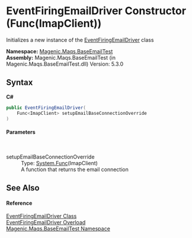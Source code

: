 # EventFiringEmailDriver Constructor (Func(ImapClient))
 

Initializes a new instance of the <a href="#/MAQS_5/Email_AUTOGENERATED/EventFiringEmailDriver_Class">EventFiringEmailDriver</a> class

**Namespace:**&nbsp;<a href="#/MAQS_5/Email_AUTOGENERATED/Magenic-Maqs-BaseEmailTest_Namespace">Magenic.Maqs.BaseEmailTest</a><br />**Assembly:**&nbsp;Magenic.Maqs.BaseEmailTest (in Magenic.Maqs.BaseEmailTest.dll) Version: 5.3.0

## Syntax

**C#**<br />
``` C#
public EventFiringEmailDriver(
	Func<ImapClient> setupEmailBaseConnectionOverride
)
```


#### Parameters
&nbsp;<dl><dt>setupEmailBaseConnectionOverride</dt><dd>Type: <a href="http://msdn2.microsoft.com/en-us/library/bb534960" target="_blank">System.Func</a>(ImapClient)<br />A function that returns the email connection</dd></dl>

## See Also


#### Reference
<a href="#/MAQS_5/Email_AUTOGENERATED/EventFiringEmailDriver_Class">EventFiringEmailDriver Class</a><br /><a href="#/MAQS_5/Email_AUTOGENERATED/EventFiringEmailDriver_Constructor">EventFiringEmailDriver Overload</a><br /><a href="#/MAQS_5/Email_AUTOGENERATED/Magenic-Maqs-BaseEmailTest_Namespace">Magenic.Maqs.BaseEmailTest Namespace</a><br />